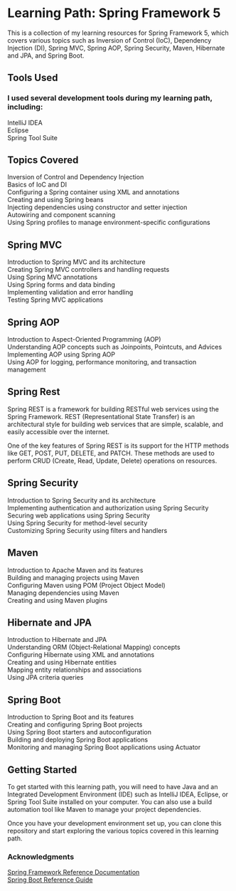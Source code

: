 # Learning Path: Spring Framework 5  
This is a collection of my learning resources for Spring Framework 5, which covers various topics such as Inversion of Control (IoC), Dependency Injection (DI), Spring MVC, Spring AOP, Spring Security, Maven, Hibernate and JPA, and Spring Boot.  

## Tools Used
### I used several development tools during my learning path, including:  

IntelliJ IDEA  
Eclipse  
Spring Tool Suite  
## Topics Covered  
Inversion of Control and Dependency Injection  
Basics of IoC and DI  
Configuring a Spring container using XML and annotations  
Creating and using Spring beans  
Injecting dependencies using constructor and setter injection  
Autowiring and component scanning  
Using Spring profiles to manage environment-specific configurations  
## Spring MVC  
Introduction to Spring MVC and its architecture  
Creating Spring MVC controllers and handling requests  
Using Spring MVC annotations  
Using Spring forms and data binding  
Implementing validation and error handling  
Testing Spring MVC applications  
## Spring AOP  
Introduction to Aspect-Oriented Programming (AOP)  
Understanding AOP concepts such as Joinpoints, Pointcuts, and Advices  
Implementing AOP using Spring AOP  
Using AOP for logging, performance monitoring, and transaction management 
## Spring Rest  
Spring REST is a framework for building RESTful web services using the Spring Framework. REST (Representational State Transfer) is an architectural style for building web services that are simple, scalable, and easily accessible over the internet.  
  
One of the key features of Spring REST is its support for the HTTP methods like GET, POST, PUT, DELETE, and PATCH. These methods are used to perform CRUD (Create, Read, Update, Delete) operations on resources.  
## Spring Security  
Introduction to Spring Security and its architecture  
Implementing authentication and authorization using Spring Security  
Securing web applications using Spring Security  
Using Spring Security for method-level security  
Customizing Spring Security using filters and handlers  
## Maven
Introduction to Apache Maven and its features  
Building and managing projects using Maven  
Configuring Maven using POM (Project Object Model)  
Managing dependencies using Maven  
Creating and using Maven plugins  
## Hibernate and JPA  
Introduction to Hibernate and JPA  
Understanding ORM (Object-Relational Mapping) concepts  
Configuring Hibernate using XML and annotations  
Creating and using Hibernate entities  
Mapping entity relationships and associations  
Using JPA criteria queries  
## Spring Boot
Introduction to Spring Boot and its features  
Creating and configuring Spring Boot projects  
Using Spring Boot starters and autoconfiguration  
Building and deploying Spring Boot applications  
Monitoring and managing Spring Boot applications using Actuator  
## Getting Started  
To get started with this learning path, you will need to have Java and an Integrated Development Environment (IDE) such as IntelliJ IDEA, Eclipse, or Spring Tool Suite installed on your computer. You can also use a build automation tool like Maven to manage your project dependencies.  
  
Once you have your development environment set up, you can clone this repository and start exploring the various topics covered in this learning path.
  
### Acknowledgments
[Spring Framework Reference Documentation](https://docs.spring.io/spring-framework/docs/current/reference/html/)   
[Spring Boot Reference Guide](https://docs.spring.io/spring-boot/docs/current/reference/htmlsingle/)
